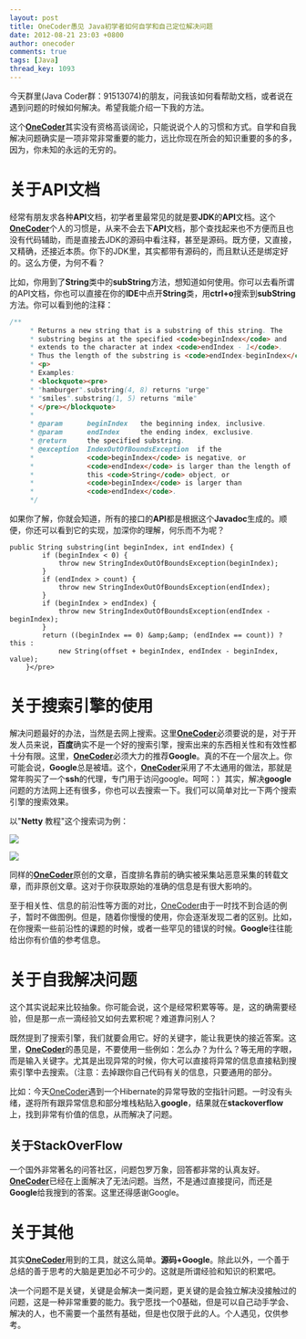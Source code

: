```yaml
---
layout: post
title: OneCoder愚见 Java初学者如何自学和自己定位解决问题
date: 2012-08-21 23:03 +0800
author: onecoder
comments: true
tags: [Java]
thread_key: 1093
---
```

今天群里(Java Coder群：91513074)的朋友，问我该如何看帮助文档，或者说在遇到问题的时候如何解决。希望我能介绍一下我的方法。

这个<a href="http://www.coderli.com">**OneCoder**</a>其实没有资格高谈阔论，只能说说个人的习惯和方式。自学和自我解决问题确实是一项非常非常重要的能力，远比你现在所会的知识重要的多的多，因为，你未知的永远的无穷的。

# 关于API文档
	
经常有朋友求各种**API**文档，初学者里最常见的就是要**JDK**的**API**文档。这个<a href="http://www.coderli.com">**OneCoder**</a>个人的习惯是，从来不会去下**API**文档，那个查找起来也不方便而且也没有代码辅助，而是直接去JDK的源码中看注释，甚至是源码。既方便，又直接，又精确，还接近本质。你下的JDK里，其实都带有源码的，而且默认还是绑定好的。这么方便，为何不看？

比如，你用到了**String**类中的**subString**方法，想知道如何使用。你可以去看所谓的API文档，你也可以直接在你的**IDE**中点开**String**类，用**ctrl+o**搜索到**subString**方法。你可以看到他的注释：

```java
/**
     * Returns a new string that is a substring of this string. The
     * substring begins at the specified <code>beginIndex</code> and
     * extends to the character at index <code>endIndex - 1</code>.
     * Thus the length of the substring is <code>endIndex-beginIndex</code>.
     * <p>
     * Examples:
     * <blockquote><pre>
     * "hamburger".substring(4, 8) returns "urge"
     * "smiles".substring(1, 5) returns "mile"
     * </pre></blockquote>
     *
     * @param      beginIndex   the beginning index, inclusive.
     * @param      endIndex     the ending index, exclusive.
     * @return     the specified substring.
     * @exception  IndexOutOfBoundsException  if the
     *             <code>beginIndex</code> is negative, or
     *             <code>endIndex</code> is larger than the length of
     *             this <code>String</code> object, or
     *             <code>beginIndex</code> is larger than
     *             <code>endIndex</code>.
     */
```

如果你了解，你就会知道，所有的接口的**API**都是根据这个**Javadoc**生成的。顺便，你还可以看到它的实现，加深你的理解，何乐而不为呢？

```
public String substring(int beginIndex, int endIndex) {
        if (beginIndex < 0) {
            throw new StringIndexOutOfBoundsException(beginIndex);
        }
        if (endIndex > count) {
            throw new StringIndexOutOfBoundsException(endIndex);
        }
        if (beginIndex > endIndex) {
            throw new StringIndexOutOfBoundsException(endIndex - beginIndex);
        }
        return ((beginIndex == 0) &amp;&amp; (endIndex == count)) ? this :
            new String(offset + beginIndex, endIndex - beginIndex, value);
    }</pre>
```

# 关于搜索引擎的使用

解决问题最好的办法，当然是去网上搜索。这里<a href="http://www.coderli.com">**OneCoder**</a>必须要说的是，对于开发人员来说，**百度**确实不是一个好的搜索引擎，搜索出来的东西相关性和有效性都十分有限。这里，<a href="http://www.coderli.com">**OneCoder**</a>必须大力的推荐**Google**。真的不在一个层次上。你可能会说，**Google**总是被墙。这个，<a href="http://www.coderli.com">**OneCoder**</a>采用了不太通用的做法，那就是常年购买了一个**ssh**的代理，专门用于访问google。呵呵：）其实，解决**google**问题的方法网上还有很多，你也可以去搜索一下。我们可以简单对比一下两个搜索引擎的搜索效果。

以"**Netty** 教程"这个搜索词为例：

![](http://onecoder.qiniudn.com/8wuliao/CcW1CkNN/hcrs8.jpg)

![](http://onecoder.qiniudn.com/8wuliao/CcW1BPpA/pqpG6.jpg)

同样的<a href="http://www.coderli.com">**OneCoder**</a>原创的文章，百度排名靠前的确实被采集站恶意采集的转载文章，而非原创文章。这对于你获取原始的准确的信息是有很大影响的。

至于相关性、信息的前沿性等方面的对比，<a href="http://www.coderli.com">OneCoder</a>由于一时找不到合适的例子，暂时不做图例。但是，随着你慢慢的使用，你会逐渐发现二者的区别。比如，在你搜索一些前沿性的课题的时候，或者一些罕见的错误的时候。**Google**往往能给出你有价值的参考信息。

# 关于自我解决问题
		
这个其实说起来比较抽象。你可能会说，这个是经常积累等等。是，这的确需要经验，但是那一点一滴经验又如何去累积呢？难道靠问别人？

既然提到了搜索引擎，我们就要会用它。好的关键字，能让我更快的接近答案。这里，<a href="http://www.coderli.com">**OneCoder**</a>的愚见是，不要使用一些例如：怎么办？为什么？等无用的字眼，而是输入关键字。尤其是出现异常的时候，你大可以直接将异常的信息直接粘到搜索引擎中去搜索。（注意：去掉跟你自己代码有关的信息，只要通用的部分。

比如：今天<a href="http://www.coderli.com">OneCoder</a>遇到一个Hibernate的异常导致的空指针问题。一时没有头绪，遂将所有跟异常信息和部分堆栈粘贴入**google**，结果就在**stackoverflow**上，找到非常有价值的信息，从而解决了问题。

## 关于StackOverFlow
		
一个国外非常著名的问答社区，问题包罗万象，回答都非常的认真友好。<a href="http://www.coderli.com">**OneCoder**</a>已经在上面解决了无法问题。当然，不是通过直接提问，而还是**Google**给我搜到的答案。这里还得感谢Google。

# 关于其他

其实<a href="http://www.coderli.com">**OneCoder**</a>用到的工具，就这么简单。**源码+Google**。除此以外，一个善于总结的善于思考的大脑是更加必不可少的。这就是所谓经验和知识的积累吧。

决一个问题不是关键，关键是会解决一类问题，更关键的是会独立解决没接触过的问题，这是一种非常重要的能力。我宁愿找一个0基础，但是可以自己动手学会、解决的人，也不需要一个虽然有基础，但是也仅限于此的人。个人遇见，仅供参考。